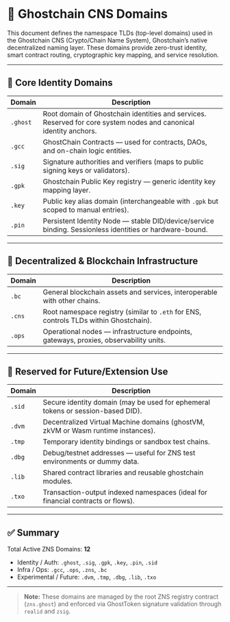# 🧭 Ghostchain CNS Domains

This document defines the namespace TLDs (top-level domains) used in the Ghostchain CNS (Crypto/Chain Name System), Ghostchain’s native decentralized naming layer. These domains provide zero-trust identity, smart contract routing, cryptographic key mapping, and service resolution.

---

## 🧬 Core Identity Domains

| Domain | Description |
|--------|-------------|
| `.ghost` | Root domain of Ghostchain identities and services. Reserved for core system nodes and canonical identity anchors. |
| `.gcc` | GhostChain Contracts — used for contracts, DAOs, and on-chain logic entities. |
| `.sig` | Signature authorities and verifiers (maps to public signing keys or validators). |
| `.gpk` | Ghostchain Public Key registry — generic identity key mapping layer. |
| `.key` | Public key alias domain (interchangeable with `.gpk` but scoped to manual entries). |
| `.pin` | Persistent Identity Node — stable DID/device/service binding. Sessionless identities or hardware-bound.

---

## 🔗 Decentralized & Blockchain Infrastructure

| Domain | Description |
|--------|-------------|
| `.bc` | General blockchain assets and services, interoperable with other chains. |
| `.cns` | Root namespace registry (similar to `.eth` for ENS, controls TLDs within Ghostchain). |
| `.ops` | Operational nodes — infrastructure endpoints, gateways, proxies, observability units. |

---

## 📂 Reserved for Future/Extension Use

| Domain | Description |
|--------|-------------|
| `.sid` | Secure identity domain (may be used for ephemeral tokens or session-based DID). |
| `.dvm` | Decentralized Virtual Machine domains (ghostVM, zkVM or Wasm runtime instances). |
| `.tmp` | Temporary identity bindings or sandbox test chains. |
| `.dbg` | Debug/testnet addresses — useful for ZNS test environments or dummy data. |
| `.lib` | Shared contract libraries and reusable ghostchain modules. |
| `.txo` | Transaction-output indexed namespaces (ideal for financial contracts or flows). |

---

## ✅ Summary

Total Active ZNS Domains: **12**

- Identity / Auth: `.ghost`, `.sig`, `.gpk`, `.key`, `.pin`, `.sid`
- Infra / Ops: `.gcc`, `.ops`, `.zns`, `.bc`
- Experimental / Future: `.dvm`, `.tmp`, `.dbg`, `.lib`, `.txo`

---

> **Note:** These domains are managed by the root ZNS registry contract (`zns.ghost`) and enforced via GhostToken signature validation through `realid` and `zsig`.

